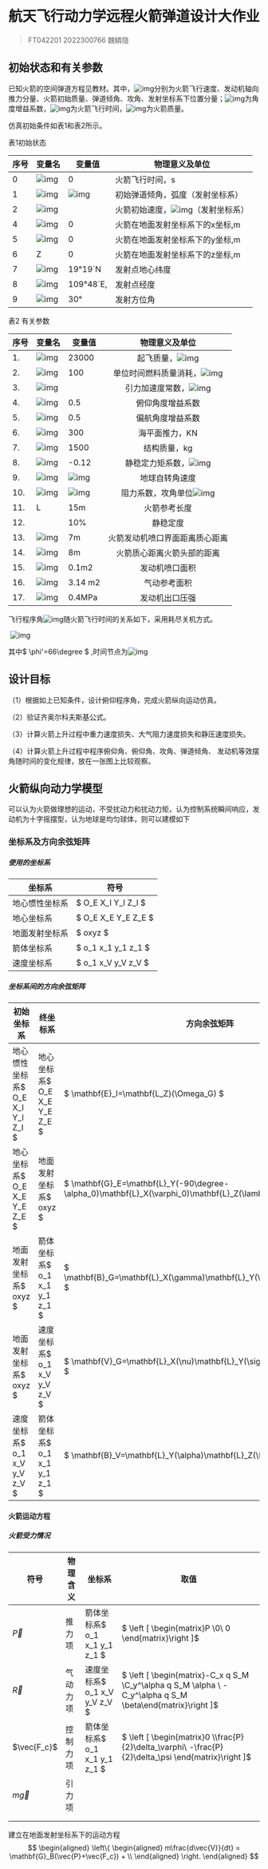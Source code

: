 # 航天飞行动力学远程火箭弹道设计大作业

> FT042201 2022300766 魏鳞隐

## 初始状态和有关参数

已知火箭的空间弹道方程见教材。其中，![img](file:///C:\Users\ADMINI~1\AppData\Local\Temp\ksohtml2264\wps1.png)分别为火箭飞行速度、发动机轴向推力分量、火箭初始质量、弹道倾角、攻角、发射坐标系下位置分量；![img](file:///C:\Users\ADMINI~1\AppData\Local\Temp\ksohtml2264\wps2.png)为角度增益系数，![img](file:///C:\Users\ADMINI~1\AppData\Local\Temp\ksohtml2264\wps3.png)为火箭飞行时间，![img](file:///C:\Users\ADMINI~1\AppData\Local\Temp\ksohtml2264\wps4.png)为火箭质量。

仿真初始条件如表1和表2所示。

表1初始状态

| 序号 | 变量名                                                       | 变量值                                                       | 物理意义及单位                                               |
| ---- | ------------------------------------------------------------ | ------------------------------------------------------------ | ------------------------------------------------------------ |
| 0    | ![img](file:///C:\Users\ADMINI~1\AppData\Local\Temp\ksohtml2264\wps5.png) | 0                                                            | 火箭飞行时间，s                                              |
| 1    | ![img](file:///C:\Users\ADMINI~1\AppData\Local\Temp\ksohtml2264\wps6.png) | ![img](file:///C:\Users\ADMINI~1\AppData\Local\Temp\ksohtml2264\wps7.png) | 初始弹道倾角，弧度（发射坐标系）                             |
| 2    | ![img](file:///C:\Users\ADMINI~1\AppData\Local\Temp\ksohtml2264\wps8.png) |                                                              | 火箭初始速度，![img](file:///C:\Users\ADMINI~1\AppData\Local\Temp\ksohtml2264\wps9.png)（发射坐标系） |
| 4    | ![img](file:///C:\Users\ADMINI~1\AppData\Local\Temp\ksohtml2264\wps10.png) | 0                                                            | 火箭在地面发射坐标系下的x坐标,m                              |
| 5    | ![img](file:///C:\Users\ADMINI~1\AppData\Local\Temp\ksohtml2264\wps11.png) | 0                                                            | 火箭在地面发射坐标系下的y坐标,m                              |
| 6    | Z                                                            | 0                                                            | 火箭在地面发射坐标系下的z坐标,m                              |
| 7    | ![img](file:///C:\Users\ADMINI~1\AppData\Local\Temp\ksohtml2264\wps12.png) | 19°19´N                                                      | 发射点地心纬度                                               |
| 8    | ![img](file:///C:\Users\ADMINI~1\AppData\Local\Temp\ksohtml2264\wps13.png) | 109°48´E,                                                    | 发射点经度                                                   |
| 9    | ![img](file:///C:\Users\ADMINI~1\AppData\Local\Temp\ksohtml2264\wps14.png) | 30°                                                          | 发射方位角                                                   |

表2 有关参数

| 序号 | 变量名                                                       | 变量值                                                       |                        物理意义及单位                        |
| :--- | ------------------------------------------------------------ | ------------------------------------------------------------ | :----------------------------------------------------------: |
| 1.   | ![img](file:///C:\Users\ADMINI~1\AppData\Local\Temp\ksohtml2264\wps15.png) | 23000                                                        | 起飞质量，![img](file:///C:\Users\ADMINI~1\AppData\Local\Temp\ksohtml2264\wps16.png) |
| 2.   | ![img](file:///C:\Users\ADMINI~1\AppData\Local\Temp\ksohtml2264\wps17.png) | 100                                                          | 单位时间燃料质量消耗，![img](file:///C:\Users\ADMINI~1\AppData\Local\Temp\ksohtml2264\wps18.png) |
| 3.   | ![img](file:///C:\Users\ADMINI~1\AppData\Local\Temp\ksohtml2264\wps19.png) |                                                              | 引力加速度常数，![img](file:///C:\Users\ADMINI~1\AppData\Local\Temp\ksohtml2264\wps20.png) |
| 4.   | ![img](file:///C:\Users\ADMINI~1\AppData\Local\Temp\ksohtml2264\wps21.png) | 0.5                                                          |                       俯仰角度增益系数                       |
| 5.   | ![img](file:///C:\Users\ADMINI~1\AppData\Local\Temp\ksohtml2264\wps22.png) | 0.5                                                          |                       偏航角度增益系数                       |
| 6.   | ![img](file:///C:\Users\ADMINI~1\AppData\Local\Temp\ksohtml2264\wps23.png) | 300                                                          |                        海平面推力，KN                        |
| 7.   | ![img](file:///C:\Users\ADMINI~1\AppData\Local\Temp\ksohtml2264\wps24.png) | 1500                                                         |                         结构质量，kg                         |
| 8.   | ![img](file:///C:\Users\ADMINI~1\AppData\Local\Temp\ksohtml2264\wps25.png) | -0.12                                                        | 静稳定力矩系数，![img](file:///C:\Users\ADMINI~1\AppData\Local\Temp\ksohtml2264\wps26.png) |
| 9.   | ![img](file:///C:\Users\ADMINI~1\AppData\Local\Temp\ksohtml2264\wps27.png) | ![img](file:///C:\Users\ADMINI~1\AppData\Local\Temp\ksohtml2264\wps28.png) |                        地球自转角速度                        |
| 10.  | ![img](file:///C:\Users\ADMINI~1\AppData\Local\Temp\ksohtml2264\wps29.png) | ![img](file:///C:\Users\ADMINI~1\AppData\Local\Temp\ksohtml2264\wps30.png) | 阻力系数，攻角单位![img](file:///C:\Users\ADMINI~1\AppData\Local\Temp\ksohtml2264\wps31.png) |
| 11.  | L                                                            | 15m                                                          |                         火箭参考长度                         |
| 12.  |                                                              | 10%                                                          |                           静稳定度                           |
| 13.  | ![img](file:///C:\Users\ADMINI~1\AppData\Local\Temp\ksohtml2264\wps32.png) | 7m                                                           |                火箭发动机喷口界面距离质心距离                |
| 14.  | ![img](file:///C:\Users\ADMINI~1\AppData\Local\Temp\ksohtml2264\wps33.png) | 8m                                                           |                  火箭质心距离火箭头部的距离                  |
| 15.  | ![img](file:///C:\Users\ADMINI~1\AppData\Local\Temp\ksohtml2264\wps34.png) | 0.1m2                                                        |                        发动机喷口面积                        |
| 16.  | ![img](file:///C:\Users\ADMINI~1\AppData\Local\Temp\ksohtml2264\wps35.png) | 3.14 m2                                                      |                         气动参考面积                         |
| 17.  | ![img](file:///C:\Users\ADMINI~1\AppData\Local\Temp\ksohtml2264\wps36.png) | 0.4MPa                                                       |                        发动机出口压强                        |

飞行程序角![img](file:///C:\Users\ADMINI~1\AppData\Local\Temp\ksohtml2264\wps37.png)随火箭飞行时间的关系如下，采用耗尽关机方式。

​	![img](file:///C:\Users\ADMINI~1\AppData\Local\Temp\ksohtml2264\wps38.png)	

其中$ \phi'=66\degree $ ,时间节点为![img](file:///C:\Users\ADMINI~1\AppData\Local\Temp\ksohtml2264\wps39.png)

## 设计目标

（1）根据如上已知条件，设计俯仰程序角，完成火箭纵向运动仿真。

（2）验证齐奥尔科夫斯基公式。

（3）计算火箭上升过程中重力速度损失、大气阻力速度损失和静压速度损失。

（4）计算火箭上升过程中程序俯仰角、俯仰角、攻角、弹道倾角、 发动机等效摆角随时间的变化规律，放在一张图上比较观察。

## 火箭纵向动力学模型

可以认为火箭做理想的运动，不受扰动力和扰动力矩，认为控制系统瞬间响应，发动机为十字摇摆型，认为地球是均匀球体，则可以建模如下

### 坐标系及方向余弦矩阵

##### 使用的坐标系
| 坐标系         | 符号                |
| -------------- | ------------------- |
| 地心惯性坐标系 | $ O_E X_I Y_I Z_I $ |
| 地心坐标系     | $ O_E X_E Y_E Z_E $ |
| 地面发射坐标系 | $ oxyz $            |
| 箭体坐标系     | $ o_1 x_1 y_1 z_1 $ |
| 速度坐标系     | $ o_1 x_V y_V z_V $ |

##### 坐标系间的方向余弦矩阵

| 初始坐标系                        | 终坐标系                      | 方向余弦矩阵                                                 |
| --------------------------------- | ----------------------------- | ------------------------------------------------------------ |
| 地心惯性坐标系$ O_E X_I Y_I Z_I $ | 地心坐标系$ O_E X_E Y_E Z_E $ | $ \mathbf{E}_I=\mathbf{L_Z}(\Omega_G) $                      |
| 地心坐标系$ O_E X_E Y_E Z_E $     | 地面发射坐标系$ oxyz $        | $ \mathbf{G}_E=\mathbf{L}_Y(-90\degree-\alpha_0)\mathbf{L}_X(\varphi_0)\mathbf{L}_Z(\lambda_0-90\degree) $ |
| 地面发射坐标系$ oxyz $            | 箭体坐标系$ o_1 x_1 y_1 z_1 $ | $ \mathbf{B}_G=\mathbf{L}_X(\gamma)\mathbf{L}_Y(\psi)\mathbf{L}_Z(\varphi) $ |
| 地面发射坐标系$ oxyz $            | 速度坐标系$ o_1 x_V y_V z_V $ | $ \mathbf{V}_G=\mathbf{L}_X(\nu)\mathbf{L}_Y(\sigma)\mathbf{L}_Z(\theta) $ |
| 速度坐标系$ o_1 x_V y_V z_V $     | 箭体坐标系$ o_1 x_1 y_1 z_1 $ | $ \mathbf{B}_V=\mathbf{L}_Y(\alpha)\mathbf{L}_Z(\beta) $     |

#### 火箭运动方程

##### 火箭受力情况

| 符号        | 物理含义 | 坐标系                        | 取值                                                         |
| ----------- | -------- | ----------------------------- | ------------------------------------------------------------ |
| $\vec{P}$   | 推力项   | 箭体坐标系$ o_1 x_1 y_1 z_1 $ | $ \left [ \begin{matrix}P \\0\\ 0 \end{matrix}\right ]$      |
| $\vec{R}$   | 气动力项 | 速度坐标系$ o_1 x_V y_V z_V $ | $ \left [ \begin{matrix}-C_x q S_M \\C_y^\alpha q S_M \alpha \\  -C_y^\alpha q S_M \beta\end{matrix}\right ]$ |
| $\vec{F_c}$ | 控制力项 | 箭体坐标系$ o_1 x_1 y_1 z_1 $ | $ \left [ \begin{matrix}0 \\\frac{P}{2}\delta_\varphi\\ -\frac{P}{2}\delta_\psi \end{matrix}\right ]$ |
| $m\vec{g}$  | 引力项   |                               |                                                              |
|             |          |                               |                                                              |
|             |          |                               |                                                              |

建立在地面发射坐标系下的运动方程
$$
\begin{aligned}
	\left\{ \begin{aligned}
	m\frac{d\vec{V}}{dt} = \mathbf{G}_B(\vec{P}+\vec{F_c}) + \\
	\end{aligned}
	\right.
\end{aligned}
$$
